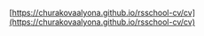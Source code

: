 
[https://churakovaalyona.github.io/rsschool-cv/cv](https://churakovaalyona.github.io/rsschool-cv/cv)